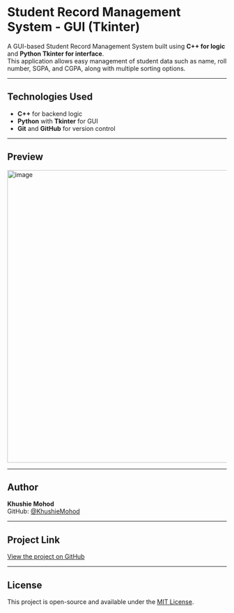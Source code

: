 # Student Record Management System - GUI (Tkinter)
 
A GUI-based Student Record Management System built using **C++ for logic** and **Python Tkinter for interface**.  
This application allows easy management of student data such as name, roll number, SGPA, and CGPA, along with multiple sorting options.

---

## Technologies Used

- **C++** for backend logic
- **Python** with **Tkinter** for GUI
- **Git** and **GitHub** for version control

---

## Preview

<img width="623" height="672" alt="image" src="https://github.com/user-attachments/assets/75a5cd10-1039-4717-a6e8-2593dc6ab471" />

---

## Author

**Khushie Mohod**  
GitHub: [@KhushieMohod](https://github.com/KhushieMohod)

---

## Project Link

[View the project on GitHub](https://github.com/KhushieMohod/student-record-gui)

---

## License

This project is open-source and available under the [MIT License](LICENSE).

